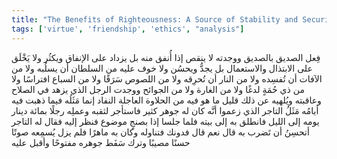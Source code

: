 ```yaml
---
title: "The Benefits of Righteousness: A Source of Stability and Security"
tags: ['virtue', 'friendship', 'ethics', "analysis"]
---
```


 فِعل الصديق بالصديق
ووجدته لا ينقص إذا أُنفق منه بل يزداد على الإنفاق ويكثُر ولا يَخْلَق على الابتذال والاستعمال بل يجدُّ ويحسُن ولا خوف عليه من السلطان أن يسلُبه ولا من الآفات أن تُفسِده ولا من النار أن تُحرِقه ولا من اللصوص سَرَقًا ولا من السباع افتراسًا ولا من ذي حُمَةٍ لدغًا ولا من الغارة ولا من الجوائح
ووجدت الرجل الذي يزهد في الصلاح وعاقبته ويُلهيه عن ذلك قليل ما هو فيه من الحلاوة العاجلة النفاد إنما مَثَلُه فيما ذهبت فيه أيامُه مَثَلُ التاجر الذي زعموا أنَّه كان له جوهر كثير فاستأجر لثقبه وعملِه رجلًا بمائة دينار يومه إلى الليل فانطلق به إلى بيته فلما جلسا إذا بصنجٍ موضوع فنظر إليه فقال له التاجر أتحسِنُ أن تَضرب به قال نعم قال فدونك فتناوله وكان به ماهرًا فلم يزل يُسمِعه صوتًا حسنًا مصيبًا وترك سَفَط جوهره مفتوحًا وأقبل عليه
